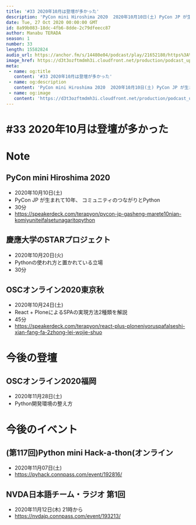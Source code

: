 ```yaml
---
title: '#33 2020年10月は登壇が多かった'
description: 'PyCon mini Hiroshima 2020  2020年10月10日(土) PyCon JP が生まれて10年、 コミュニティのつながりとPython 30分 https://speakerd'
date: Tue, 27 Oct 2020 00:00:00 GMT
id: 8a99b083-18dc-4fb6-8dde-2c79dfeecc87
author: Manabu TERADA
season: 1
number: 33
length: 15582824
audio_url: https://anchor.fm/s/14480e04/podcast/play/21652180/https%3A%2F%2Fd3ctxlq1ktw2nl.cloudfront.net%2Fstaging%2F2020-9-26%2F7cb370cb-ac08-3a9a-39b4-d111638137f2.mp3
image_href: https://d3t3ozftmdmh3i.cloudfront.net/production/podcast_uploaded/3302665/3302665-1582446732992-f3e5401da36c1.jpg
meta:
 - name: og:title
   content: '#33 2020年10月は登壇が多かった'
 - name: og:description
   content: 'PyCon mini Hiroshima 2020  2020年10月10日(土) PyCon JP が生まれて10年、 コミュニティのつながりとPython 30分 https://speakerd'
 - name: og:image
   content: 'https://d3t3ozftmdmh3i.cloudfront.net/production/podcast_uploaded/3302665/3302665-1582446732992-f3e5401da36c1.jpg'
---
```

# #33 2020年10月は登壇が多かった

<DisplayDate :dateStr="'Tue, 27 Oct 2020 00:00:00 GMT'" />
<DisplaySeason :season="1" :topic="33" />


# Note

<h2>PyCon mini Hiroshima 2020</h2>
<ul>
 <li>2020年10月10日(土)</li>
 <li>PyCon JP が生まれて10年、 コミュニティのつながりとPython</li>
  <li>30分</li>
  <li><a href="https://speakerdeck.com/terapyon/pycon-jp-gasheng-marete10nian-komiyuniteifalsetunagaritopython" rel="noreferrer nofollow noopener" target="_blank">https://speakerdeck.com/terapyon/pycon-jp-gasheng-marete10nian-komiyuniteifalsetunagaritopython</a></li>
</ul>
<h2>慶應大学のSTARプロジェクト</h2>
<ul>
  <li>2020年10月20日(火)</li>
  <li>Pythonの使われ方と置かれている立場</li>
  <li>30分</li>
</ul>
<h2>OSCオンライン2020東京秋</h2>
<ul>
  <li>2020年10月24日(土)</li>
  <li>React + PloneによるSPAの実現方法2種類を解説</li>
  <li>45分</li>
  <li><a href="https://speakerdeck.com/terapyon/react-plus-ploneniyoruspafalseshi-xian-fang-fa-2zhong-lei-wojie-shuo" rel="noreferrer nofollow noopener" target="_blank">https://speakerdeck.com/terapyon/react-plus-ploneniyoruspafalseshi-xian-fang-fa-2zhong-lei-wojie-shuo</a></li>
</ul>
<h1>今後の登壇</h1>
<h2>OSCオンライン2020福岡</h2>
<ul>
  <li>2020年11月28日(土)</li>
  <li>Python開発環境の整え方</li>
</ul>
<h1>今後のイベント</h1>
<h2>(第117回)Python mini Hack-a-thon(オンライン</h2>
<ul>
  <li>2020年11月07日(土)</li>
  <li><a href="https://pyhack.connpass.com/event/192816/" rel="noreferrer nofollow noopener" target="_blank">https://pyhack.connpass.com/event/192816/</a></li>
</ul>
<h2>NVDA日本語チーム・ラジオ 第1回</h2>
<ul>
  <li>2020年11月12日(木) 21時から</li>
  <li><a href="https://nvdajp.connpass.com/event/193213/" rel="noreferrer nofollow noopener" target="_blank">https://nvdajp.connpass.com/event/193213/</a></li>
</ul>



<Player title="#33 2020年10月は登壇が多かった" 
  audio_url="https://anchor.fm/s/14480e04/podcast/play/21652180/https%3A%2F%2Fd3ctxlq1ktw2nl.cloudfront.net%2Fstaging%2F2020-9-26%2F7cb370cb-ac08-3a9a-39b4-d111638137f2.mp3" 
  image_href="https://d3t3ozftmdmh3i.cloudfront.net/production/podcast_uploaded/3302665/3302665-1582446732992-f3e5401da36c1.jpg" 
/>

